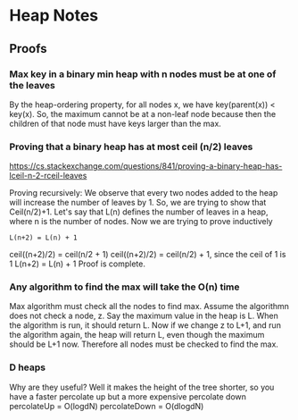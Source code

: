 # Heap Notes

## Proofs

### Max key in a binary min heap with n nodes must be at one of the leaves
By the heap-ordering property, for all nodes x, we have key(parent(x)) < key(x).
So, the maximum cannot be at a non-leaf node because then the children of that
node must have keys larger than the max.

### Proving that a binary heap has at most ceil (n/2) leaves
https://cs.stackexchange.com/questions/841/proving-a-binary-heap-has-lceil-n-2-rceil-leaves

Proving recursively:
We observe that every two nodes added to the heap will increase the number of leaves by 1. 
So, we are trying to show that Ceil(n/2)+1.
Let's say that L(n) defines the number of leaves in a heap, where n is the number of nodes.
Now we are trying to prove inductively 
```
L(n+2) = L(n) + 1
```
ceil((n+2)/2) = ceil(n/2 + 1)
ceil((n+2)/2) = ceil(n/2) + 1, since the ceil of 1 is 1
L(n+2) = L(n) + 1
Proof is complete. 

### Any algorithm to find the max will take the O(n) time
Max algorithm must check all the nodes to find max.
Assume the algorithmn does not check a node, z. 
Say the maximum value in the heap is L. When the algorithm is run, it should return L.
Now if we change z to L+1, and run the algorithm again, the heap will return L, even though the maximum should be L+1 now. 
Therefore all nodes must be checked to find the max. 

### D heaps
Why are they useful? Well it makes the height of the tree shorter, so you have a faster percolate up but a more expensive percolate down
percolateUp = O(logdN)
percolateDown = O(dlogdN)
